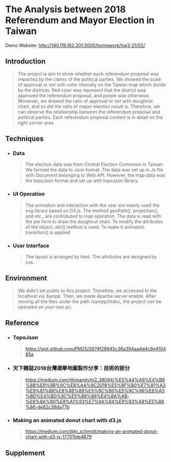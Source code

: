 # The Analysis between 2018 Referendum and Mayor Election in Taiwan
Demo Website: http://140.119.162.201:3000/homework/hw3-21/02/

Introduction
----
  >The project is aim to show whether each referendum proposal was impacted by the claims of the political parties. We showed the scale of approval or not with color intensity on the Taiwan map which divide by the districts. Red color was represent that the district was approved the referendum proposal, and purple was otherwise. Moreover, we drawed the ratio of approval or not with doughnut chart, and so did the ratio of mayor election result is. Therefore, we can observe the relationship between the referendum proposal and political parties. Each referendum proposal content is in detail on the right corner area.


Techniques
----
* ### Data
  >The election data was from Central Election Commsion in Taiwan. We formed the data to Json format. The data was set up in Js file with Document belonging to Web API. However, the map data was the topoJson format and set up with topoJson library. 

* ### UI Operation
  >The animation and interaction with the user are mainly used the svg library based on D3 js. The method geoPath(), projection(), and etc., are contributed to map operation. The data is read with the pie form to draw the doughnut chart. To modify the attributes of the object, attr() method is used. To make it animated, transition() is applied.

* ### User Interface
  >The layout is arranged by html. The attributes are designed by css.

Environment
----
  >We didn't set public to this project. Therefore, we accessed to the localhost via Xampp. Then, we made Apache server enable. After moving all the files under the path /xampp/htdoc, the project can be operated on your own pc.

Reference
----
* ### TopoJson
  >https://gist.github.com/PM25/2674f28945c36a394aa4d4c9e410485a
* ### 天下雜誌2018台灣選舉地圖製作分享：技術的部分
  >https://medium.com/@imandylin2_38094/%E5%A4%A9%E4%B8%8B%E9%9B%9C%E8%AA%8C2018%E5%8F%B0%E7%81%A3%E9%81%B8%E8%88%89%E5%9C%B0%E5%9C%96%E8%A3%BD%E4%BD%9C%E5%88%86%E4%BA%AB-%E6%8A%80%E8%A1%93%E7%9A%84%E9%83%A8%E5%88%86-de82c38da77b
* ### Making an animated donut chart with d3.js
  >https://medium.com/@kj_schmidt/making-an-animated-donut-chart-with-d3-js-17751fde4679

Supplement
----
